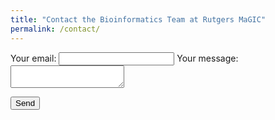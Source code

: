 ```yaml
---
title: "Contact the Bioinformatics Team at Rutgers MaGIC"
permalink: /contact/
---
```


<form
  action="https://formspree.io/moqkvvqz"
  method="POST"
>
  <label>
    Your email:
    <input type="text" name="_replyto">
  </label>
  <label>
    Your message:
    <textarea name="message"></textarea>
  </label>

  <!-- your other form fields go here -->

  <button type="submit">Send</button>
</form>